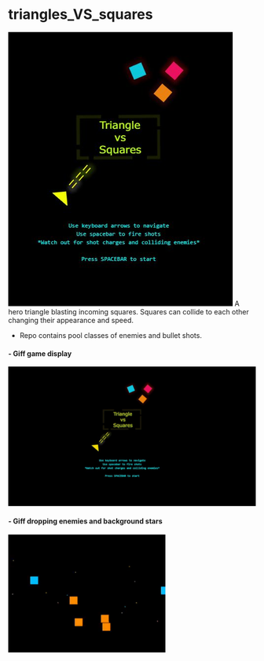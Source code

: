# triangles_VS_squares
<img src="https://github.com/athangk/triangles_VS_squares/blob/main/game_snip_logo.JPG">
A hero triangle blasting incoming squares.
Squares can collide to each other changing their appearance and speed.

* Repo contains pool classes of enemies and bullet shots.


#### - Giff game display

<p float=left>
<img src="https://github.com/athangk/triangles_VS_squares/blob/main/full_game_hd.gif" width="640">
  </p>


#### - Giff dropping enemies and background stars 

<p float=left>
<img src="https://github.com/athangk/triangles_VS_squares/blob/main/background_dot_maker_giff.gif" width="320">
  </p>
